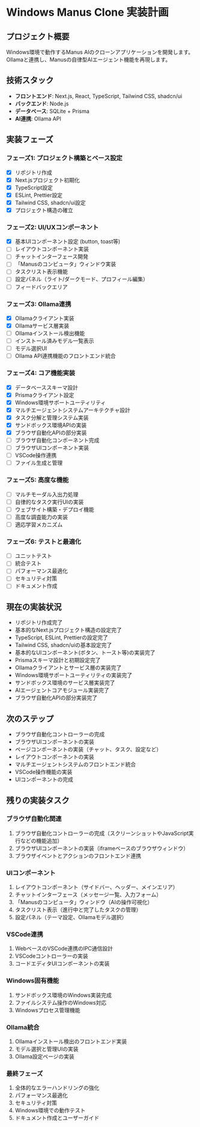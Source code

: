 # Windows Manus Clone 実装計画

## プロジェクト概要
Windows環境で動作するManus AIのクローンアプリケーションを開発します。Ollamaと連携し、Manusの自律型AIエージェント機能を再現します。

## 技術スタック
- **フロントエンド**: Next.js, React, TypeScript, Tailwind CSS, shadcn/ui
- **バックエンド**: Node.js
- **データベース**: SQLite + Prisma
- **AI連携**: Ollama API

## 実装フェーズ

### フェーズ1: プロジェクト構築とベース設定
- [x] リポジトリ作成
- [x] Next.jsプロジェクト初期化
- [x] TypeScript設定
- [x] ESLint, Prettier設定
- [x] Tailwind CSS, shadcn/ui設定
- [x] プロジェクト構造の確立

### フェーズ2: UI/UXコンポーネント
- [x] 基本UIコンポーネント設定 (button, toast等)
- [ ] レイアウトコンポーネント実装
- [ ] チャットインターフェース開発
- [ ] 「Manusのコンピュータ」ウィンドウ実装
- [ ] タスクリスト表示機能
- [ ] 設定パネル（ライト/ダークモード、プロフィール編集）
- [ ] フィードバックエリア

### フェーズ3: Ollama連携
- [x] Ollamaクライアント実装
- [x] Ollamaサービス層実装
- [ ] Ollamaインストール検出機能
- [ ] インストール済みモデル一覧表示
- [ ] モデル選択UI
- [ ] Ollama API連携機能のフロントエンド統合

### フェーズ4: コア機能実装
- [x] データベーススキーマ設計
- [x] Prismaクライアント設定
- [x] Windows環境サポートユーティリティ
- [x] マルチエージェントシステムアーキテクチャ設計
- [x] タスク分解と管理システム実装
- [x] サンドボックス環境APIの実装
- [x] ブラウザ自動化APIの部分実装
- [ ] ブラウザ自動化コンポーネント完成
- [ ] ブラウザUIコンポーネント実装
- [ ] VSCode操作連携
- [ ] ファイル生成と管理

### フェーズ5: 高度な機能
- [ ] マルチモーダル入出力処理
- [ ] 自律的なタスク実行UIの実装
- [ ] ウェブサイト構築・デプロイ機能
- [ ] 高度な調査能力の実装
- [ ] 適応学習メカニズム

### フェーズ6: テストと最適化
- [ ] ユニットテスト
- [ ] 統合テスト
- [ ] パフォーマンス最適化
- [ ] セキュリティ対策
- [ ] ドキュメント作成

## 現在の実装状況
- リポジトリ作成完了
- 基本的なNext.jsプロジェクト構造の設定完了
- TypeScript, ESLint, Prettierの設定完了
- Tailwind CSS, shadcn/uiの基本設定完了
- 基本的なUIコンポーネント(ボタン、トースト等)の実装完了
- Prismaスキーマ設計と初期設定完了
- Ollamaクライアントとサービス層の実装完了
- Windows環境サポートユーティリティの実装完了
- サンドボックス環境のサービス層実装完了
- AIエージェントコアモジュール実装完了
- ブラウザ自動化APIの部分実装完了

## 次のステップ
- ブラウザ自動化コントローラーの完成
- ブラウザUIコンポーネントの実装
- ページコンポーネントの実装（チャット、タスク、設定など）
- レイアウトコンポーネントの実装
- マルチエージェントシステムのフロントエンド統合
- VSCode操作機能の実装
- UIコンポーネントの完成

## 残りの実装タスク

### ブラウザ自動化関連
1. ブラウザ自動化コントローラーの完成（スクリーンショットやJavaScript実行などの機能追加）
2. ブラウザUIコンポーネントの実装（iframeベースのブラウザウィンドウ）
3. ブラウザイベントとアクションのフロントエンド連携

### UIコンポーネント
1. レイアウトコンポーネント（サイドバー、ヘッダー、メインエリア）
2. チャットインターフェース（メッセージ一覧、入力フォーム）
3. 「Manusのコンピュータ」ウィンドウ（AIの操作可視化）
4. タスクリスト表示（進行中と完了したタスクの管理）
5. 設定パネル（テーマ設定、Ollamaモデル選択）

### VSCode連携
1. WebベースのVSCode連携のIPC通信設計
2. VSCodeコントローラーの実装
3. コードエディタUIコンポーネントの実装

### Windows固有機能
1. サンドボックス環境のWindows実装完成
2. ファイルシステム操作のWindows対応
3. Windowsプロセス管理機能

### Ollama統合
1. Ollamaインストール検出のフロントエンド実装
2. モデル選択と管理UIの実装
3. Ollama設定ページの実装

### 最終フェーズ
1. 全体的なエラーハンドリングの強化
2. パフォーマンス最適化
3. セキュリティ対策
4. Windows環境での動作テスト
5. ドキュメント作成とユーザーガイド
